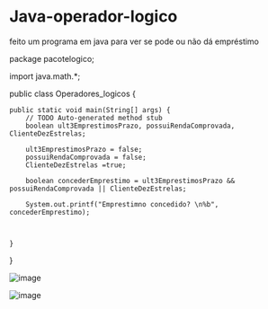# Java-operador-logico
feito um programa em java para ver se pode ou não dá empréstimo 



package pacotelogico;

import java.math.*;


public class Operadores_logicos {

	public static void main(String[] args) {
		// TODO Auto-generated method stub
		boolean ult3EmprestimosPrazo, possuiRendaComprovada, ClienteDezEstrelas;
		
		ult3EmprestimosPrazo = false;
		possuiRendaComprovada = false;
		ClienteDezEstrelas =true;
		
		boolean concederEmprestimo = ult3EmprestimosPrazo && possuiRendaComprovada || ClienteDezEstrelas;
		
		System.out.printf("Emprestimno concedido? \n%b", concederEmprestimo);
		
		

	}

}




![image](https://user-images.githubusercontent.com/72118415/122480700-b3e9e080-cfa3-11eb-9fcb-5401f5680ab6.png)


![image](https://user-images.githubusercontent.com/72118415/122480735-c49a5680-cfa3-11eb-9939-de33017a874d.png)


